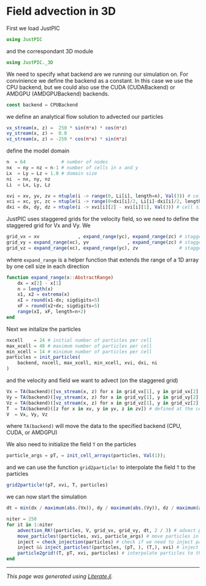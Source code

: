 # Field advection in 3D

First we load JustPIC

````julia
using JustPIC
````

and the correspondant 3D module

````julia
using JustPIC._3D
````

We need to specify what backend are we running our simulation on. For convinience we define the backend as a constant. In this case we use the CPU backend, but we could also use the CUDA (CUDABackend) or AMDGPU (AMDGPUBackend) backends.

````julia
const backend = CPUBackend
````

we define an analytical flow solution to advected our particles

````julia
vx_stream(x, z) =  250 * sin(π*x) * cos(π*z)
vy_stream(x, z) =  0.0
vz_stream(x, z) = -250 * cos(π*x) * sin(π*z)
````

define the model domain

````julia
n  = 64             # number of nodes
nx  = ny = nz = n-1 # number of cells in x and y
Lx  = Ly = Lz = 1.0 # domain size
ni  = nx, ny, nz
Li  = Lx, Ly, Lz

xvi = xv, yv, zv = ntuple(i -> range(0, Li[i], length=n), Val(3)) # cell vertices
xci = xc, yc, zc = ntuple(i -> range(0+dxi[i]/2, Li[i]-dxi[i]/2, length=ni[i]), Val(3)) # cell centers
dxi = dx, dy, dz = ntuple(i -> xvi[i][2] - xvi[i][1], Val(3)) # cell size
````

JustPIC uses staggered grids for the velocity field, so we need to define the staggered grid for Vx and Vy. We

````julia
grid_vx = xv              , expand_range(yc), expand_range(zc) # staggered grid for Vx
grid_vy = expand_range(xc), yv              , expand_range(zc) # staggered grid for Vy
grid_vz = expand_range(xc), expand_range(yc), zv               # staggered grid for Vy
````

where `expand_range` is a helper function that extends the range of a 1D array by one cell size in each direction

````julia
function expand_range(x::AbstractRange)
    dx = x[2] - x[1]
    n = length(x)
    x1, x2 = extrema(x)
    xI = round(x1-dx; sigdigits=5)
    xF = round(x2+dx; sigdigits=5)
    range(xI, xF, length=n+2)
end
````

Next we initalize the particles

````julia
nxcell    = 24 # initial number of particles per cell
max_xcell = 48 # maximum number of particles per cell
min_xcell = 14 # minimum number of particles per cell
particles = init_particles(
    backend, nxcell, max_xcell, min_xcell, xvi, dxi, ni
)
````

and the velocity and field we want to advect (on the staggered grid)

````julia
Vx = TA(backend)([vx_stream(x, z) for x in grid_vx[1], y in grid_vx[2], z in grid_vx[3]])
Vy = TA(backend)([vy_stream(x, z) for x in grid_vy[1], y in grid_vy[2], z in grid_vy[3]])
Vz = TA(backend)([vz_stream(x, z) for x in grid_vz[1], y in grid_vz[2], z in grid_vz[3]])
T  = TA(backend)([z for x in xv, y in yv, z in zv]) # defined at the cell vertices
V  = Vx, Vy, Vz
````

where `TA(backend)` will move the data to the specified backend (CPU, CUDA, or AMDGPU)

We also need to initialize the field `T` on the particles

````julia
particle_args = pT, = init_cell_arrays(particles, Val(1));
````

and we can use the function `grid2particle!` to interpolate the field `T` to the particles

````julia
grid2particle!(pT, xvi, T, particles)
````

we can now start the simulation

````julia
dt = min(dx / maximum(abs.(Vx)), dy / maximum(abs.(Vy)), dz / maximum(abs.(Vz))) / 2

niter = 250
for it in 1:niter
    advection_RK!(particles, V, grid_vx, grid_vy, dt, 2 / 3) # advect particles (α = 2 / 3)
    move_particles!(particles, xvi, particle_args) # move particles in the memory
    inject = check_injection(particles) # check if we need to inject particles
    inject && inject_particles!(particles, (pT, ), (T,), xvi) # inject particles if needed
    particle2grid!(T, pT, xvi, particles) # interpolate particles to the grid
end
````

---

*This page was generated using [Literate.jl](https://github.com/fredrikekre/Literate.jl).*

